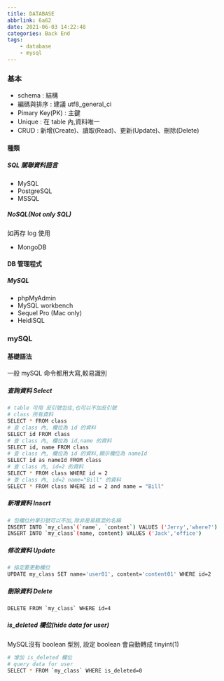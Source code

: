 ```yaml
---
title: DATABASE
abbrlink: 6a62
date: 2021-06-03 14:22:48
categories: Back End
tags:
	- database
	- mysql
---
```


### 基本
+ schema : 結構
+ 編碼與排序 	: 建議 utf8_general_ci
+ Pimary Key(PK) : 主鍵
+ Unique : 在 table 內,資料唯一
+ CRUD : 新增(Create)、讀取(Read)、更新(Update)、刪除(Delete)

<!--more-->

#### 種類
##### SQL 關聯資料語言
+ MySQL
+ PostgreSQL
+	MSSQL

##### NoSQL(Not only SQL)
如再存 log 使用
+ MongoDB

#### DB 管理程式
##### MySQL
+ phpMyAdmin
+ MySQL workbench
+ Sequel Pro (Mac only)
+ HeidiSQL

### mySQL
#### 基礎語法
一般 mySQL 命令都用大寫,較易識別

##### 查詢資料 Select
``` bash
# table 可用 反引號包住,也可以不加反引號
# class 所有資料
SELECT * FROM class
# 查 class 內, 欄位為 id 的資料
SELECT id FROM class
# 查 class 內, 欄位為 id,name 的資料
SELECT id, name FROM class
# 查 class 內, 欄位為 id 的資料,顯示欄位為 nameId 
SELECT id as nameId FROM class
# 查 class 內, id=2 的資料
SELECT * FROM class WHERE id = 2
# 查 class 內, id=2 name="Bill" 的資料
SELECT * FROM class WHERE id = 2 and name = "Bill"
```

##### 新增資料 Insert
``` bash
# 包欄位的單引號可以不加,除非是易稿混的名稱
INSERT INTO `my_class`(`name`, `content`) VALUES ('Jerry','where?')
INSERT INTO `my_class`(name, content) VALUES ('Jack','office')
```

##### 修改資料 Update
``` bash
# 指定要更動欄位
UPDATE my_class SET name='user01', content='content01' WHERE id=2
```

##### 刪除資料 Delete
``` bash
DELETE FROM `my_class` WHERE id=4
```

##### is_deleted 欄位(hide data for user)
MySQL沒有 boolean 型別, 設定 boolean 會自動轉成 tinyint(1)
``` bash
# 增加 is_deleted 欄位
# query data for user
SELECT * FROM `my_class` WHERE is_deleted=0
```